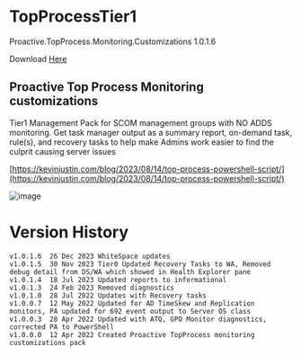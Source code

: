 # TopProcessTier1
Proactive.TopProcess.Monitoring.Customizations 1.0.1.6

Download [Here](https://github.com/theKevinJustin/TopProcessTier1/blob/main/Proactive.TopProcess.Monitoring.Customizations.xml)

## Proactive Top Process Monitoring customizations
  Tier1 Management Pack for SCOM management groups with NO ADDS monitoring.
Get task manager output as a summary report, on-demand task, rule(s), and recovery tasks to help make Admins work easier to find the culprit causing server issues

[https://kevinjustin.com/blog/2023/08/14/top-process-powershell-script/](https://kevinjustin.com/blog/2023/08/14/top-process-powershell-script/)

![image](https://github.com/theKevinJustin/TopProcessTier1/assets/98561452/072b6dac-8545-45e8-b29d-fb39202e7c7f)

# Version History
```
v1.0.1.6  26 Dec 2023 WhiteSpace updates
v1.0.1.5  30 Nov 2023 Tier0 Updated Recovery Tasks to WA, Removed debug detail from DS/WA which showed in Health Explorer pane
v1.0.1.4  18 Jul 2023 Updated reports to informational
v1.0.1.3  24 Feb 2023 Removed diagnostics
v1.0.1.0  28 Jul 2022 Updates with Recovery tasks
v1.0.0.7  12 May 2022 Updated for AD TimeSkew and Replication monitors, PA updated for 692 event output to Server OS class
v1.0.0.3  28 Apr 2022 Updated with ATQ, GPO Monitor diagnostics, corrected PA to PowerShell
v1.0.0.0  12 Apr 2022 Created Proactive TopProcess monitoring customizations pack
```
